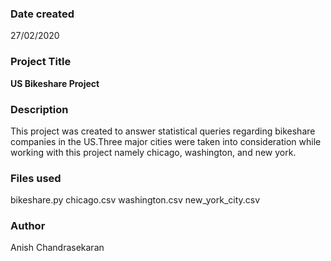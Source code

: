 ### Date created
27/02/2020

### Project Title
**US Bikeshare Project**

### Description
This project was created to answer statistical queries regarding bikeshare companies in the US.Three major cities were taken into consideration while working with this project namely chicago, washington, and new york. 

### Files used
bikeshare.py
chicago.csv
washington.csv
new_york_city.csv

### Author
Anish Chandrasekaran

